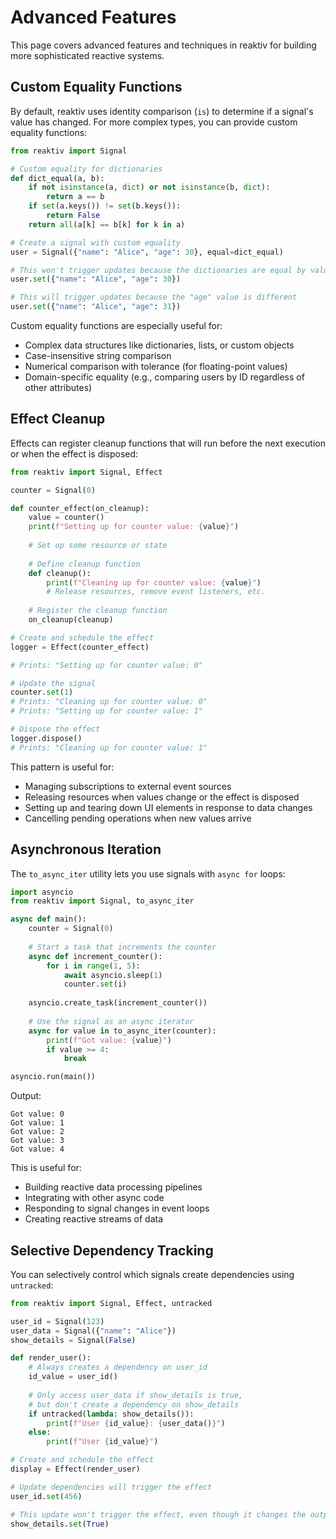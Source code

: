 # Advanced Features

This page covers advanced features and techniques in reaktiv for building more sophisticated reactive systems.

## Custom Equality Functions

By default, reaktiv uses identity comparison (`is`) to determine if a signal's value has changed. For more complex types, you can provide custom equality functions:

```python
from reaktiv import Signal

# Custom equality for dictionaries
def dict_equal(a, b):
    if not isinstance(a, dict) or not isinstance(b, dict):
        return a == b
    if set(a.keys()) != set(b.keys()):
        return False
    return all(a[k] == b[k] for k in a)

# Create a signal with custom equality
user = Signal({"name": "Alice", "age": 30}, equal=dict_equal)

# This won't trigger updates because the dictionaries are equal by value
user.set({"name": "Alice", "age": 30})

# This will trigger updates because the "age" value is different
user.set({"name": "Alice", "age": 31})
```

Custom equality functions are especially useful for:

- Complex data structures like dictionaries, lists, or custom objects
- Case-insensitive string comparison
- Numerical comparison with tolerance (for floating-point values)
- Domain-specific equality (e.g., comparing users by ID regardless of other attributes)

## Effect Cleanup

Effects can register cleanup functions that will run before the next execution or when the effect is disposed:

```python
from reaktiv import Signal, Effect

counter = Signal(0)

def counter_effect(on_cleanup):
    value = counter()
    print(f"Setting up for counter value: {value}")
    
    # Set up some resource or state
    
    # Define cleanup function
    def cleanup():
        print(f"Cleaning up for counter value: {value}")
        # Release resources, remove event listeners, etc.
    
    # Register the cleanup function
    on_cleanup(cleanup)

# Create and schedule the effect
logger = Effect(counter_effect)

# Prints: "Setting up for counter value: 0"

# Update the signal
counter.set(1)
# Prints: "Cleaning up for counter value: 0"
# Prints: "Setting up for counter value: 1"

# Dispose the effect
logger.dispose()
# Prints: "Cleaning up for counter value: 1"
```

This pattern is useful for:

- Managing subscriptions to external event sources
- Releasing resources when values change or the effect is disposed
- Setting up and tearing down UI elements in response to data changes
- Cancelling pending operations when new values arrive

## Asynchronous Iteration

The `to_async_iter` utility lets you use signals with `async for` loops:

```python
import asyncio
from reaktiv import Signal, to_async_iter

async def main():
    counter = Signal(0)
    
    # Start a task that increments the counter
    async def increment_counter():
        for i in range(1, 5):
            await asyncio.sleep(1)
            counter.set(i)
    
    asyncio.create_task(increment_counter())
    
    # Use the signal as an async iterator
    async for value in to_async_iter(counter):
        print(f"Got value: {value}")
        if value >= 4:
            break

asyncio.run(main())
```

Output:
```
Got value: 0
Got value: 1
Got value: 2
Got value: 3
Got value: 4
```

This is useful for:

- Building reactive data processing pipelines
- Integrating with other async code
- Responding to signal changes in event loops
- Creating reactive streams of data

## Selective Dependency Tracking

You can selectively control which signals create dependencies using `untracked`:

```python
from reaktiv import Signal, Effect, untracked

user_id = Signal(123)
user_data = Signal({"name": "Alice"})
show_details = Signal(False)

def render_user():
    # Always creates a dependency on user_id
    id_value = user_id()
    
    # Only access user_data if show_details is true,
    # but don't create a dependency on show_details
    if untracked(lambda: show_details()):
        print(f"User {id_value}: {user_data()}")
    else:
        print(f"User {id_value}")

# Create and schedule the effect
display = Effect(render_user)

# Update dependencies will trigger the effect
user_id.set(456)

# This update won't trigger the effect, even though it changes the output
show_details.set(True)
```